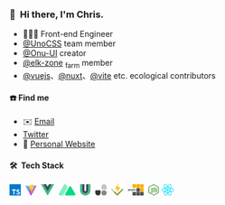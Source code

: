 ### 👋 &nbsp;Hi there, I'm Chris.
- 🧑🏻‍💻 Front-end Engineer
- [@UnoCSS](https://github.com/unocss) team member
- [@Onu-UI](https://github.com/onu-ui) creator
- [@elk-zone](https://github.com/elk-zone) <sub>farm</sub> member
- [@vuejs](https://github.com/vuejs/core)、[@nuxt](https://github.com/nuxt/nuxt)、[@vite](https://github.com/vitejs/vite) etc. ecological contributors

#### ☎️ Find me
- ✉️ [Email](mailto:zyyz2@qq.com)
-  [Twitter](https://twitter.com/chris_zyyv)
- 📖 [Personal Website](http://zyob.top)

#### 🛠 &nbsp;Tech Stack
<code><img height="20" src="./icons/logos-typescript-icon.svg"></code>&nbsp;
<code><img height="20" src="./icons/logos-vitejs.svg"></code>&nbsp;
<code><img height="20" src="./icons/logos-vue.svg"></code>&nbsp;
<code><img height="20" src="./icons/logos-nuxt-icon.svg"></code>&nbsp;
<code><img height="20" src="./icons/logos-vueuse.svg"></code>&nbsp;
<code><img height="20" src="./icons/logos-unocss.svg"></code>&nbsp;
<code><img height="20" src="./icons/logos-vitest.svg"></code>&nbsp;
<code><img height="20" src="./icons/logos-pnpm.svg"></code>&nbsp;
<code><img height="20" src="./icons/logos-nodejs-icon.svg"></code>
<code><img height="20" src="./icons/logos-react.svg"></code>&nbsp;

<!-- ## 🍁 &nbsp;My Stats

<div>
  <img height="150em" src="https://github-readme-stats.vercel.app/api?username=zyyv&show_icons=true&theme=tokyonight" alt="Chris' GitHub Stats"/>
  <img height="150em" src="https://github-readme-stats.vercel.app/api/top-langs/?username=zyyv&layout=compact&theme=tokyonight" />
</div>
-->
